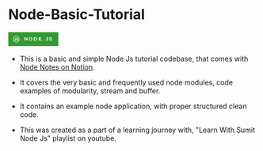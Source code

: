 # Node-Basic-Tutorial

![NODE-JS](media/nodejs.png)

- This is a basic and simple Node Js tutorial codebase, that comes with [Node Notes on Notion](#s).

- It covers the very basic and frequently used node modules, code examples of modularity, stream and buffer.

- It contains an example node application, with proper structured clean code.

- This was created as a part of a learning journey with, "Learn With Sumit Node Js" playlist on youtube.
